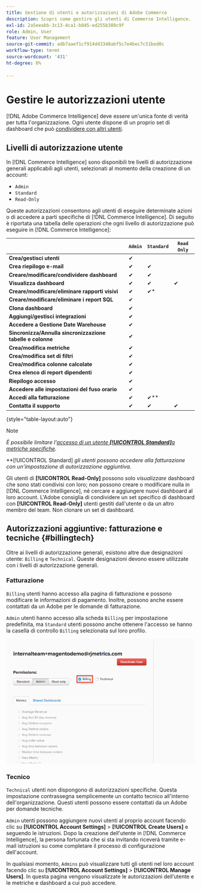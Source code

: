 ```yaml
---
title: Gestione di utenti e autorizzazioni di Adobe Commerce
description: Scopri come gestire gli utenti di Commerce Intelligence.
exl-id: 2a5eeabb-3c13-4ca1-b845-ed255b389c9f
role: Admin, User
feature: User Management
source-git-commit: adb7aaef1cf914d43348abf5c7e4bec7c51bed0c
workflow-type: tm+mt
source-wordcount: '431'
ht-degree: 0%

---
```


# Gestire le autorizzazioni utente

[!DNL Adobe Commerce Intelligence] deve essere un&#39;unica fonte di verità per tutta l&#39;organizzazione. Ogni utente dispone di un proprio set di dashboard che può [condividere con altri utenti](../../data-user/dashboards/share-dashboard-with-users.md).

## Livelli di autorizzazione utente

In [!DNL Commerce Intelligence] sono disponibili tre livelli di autorizzazione generali applicabili agli utenti, selezionati al momento della creazione di un account:

* `Admin`
* `Standard`
* `Read-Only`

Queste autorizzazioni consentono agli utenti di eseguire determinate azioni o di accedere a parti specifiche di [!DNL Commerce Intelligence]. Di seguito è riportata una tabella delle operazioni che ogni livello di autorizzazione può eseguire in [!DNL Commerce Intelligence]:

|   | `Admin` | `Standard` | `Read Only` |
| -----|-----|-----|----|
| **Crea/gestisci utenti** | ✔ |   |   |
| **Crea riepilogo e-mail** | ✔ | ✔ |   |
| **Creare/modificare/condividere dashboard** | ✔ | ✔ |   |
| **Visualizza dashboard** | ✔ | ✔ | ✔ |
| **Creare/modificare/eliminare rapporti visivi** | ✔ | ✔* |   |
| **Creare/modificare/eliminare i report SQL** | ✔ |  |   |
| **Clona dashboard** | ✔ |   |   |
| **Aggiungi/gestisci integrazioni** | ✔ |   |   |
| **Accedere a Gestione Date Warehouse** | ✔ |   |   |
| **Sincronizza/Annulla sincronizzazione tabelle e colonne** | ✔ |   |   |
| **Crea/modifica metriche** | ✔ |   |   |
| **Crea/modifica set di filtri** | ✔ |   |   |
| **Crea/modifica colonne calcolate** | ✔ |   |   |
| **Crea elenco di report dipendenti** | ✔ |   |   |
| **Riepilogo accesso** | ✔ |   |   |
| **Accedere alle impostazioni del fuso orario** | ✔ |   |   |
| **Accedi alla fatturazione** | ✔ | ✔** |   |
| **Contatta il supporto** | ✔ | ✔ | ✔ |

{style="table-layout:auto"}

>[!NOTE]
>
>_È possibile limitare l&#39;[accesso di un utente **[!UICONTROL Standard]**&#x200B;a metriche specifiche](../../administrator/user-management/restrict-metric-access.md)._
>
>**[!UICONTROL Standard] _gli utenti possono accedere alla fatturazione con un&#39;impostazione di autorizzazione aggiuntiva._
>
>Gli utenti di **[!UICONTROL Read-Only]** possono solo _visualizzare_ dashboard che sono stati condivisi con loro; non possono creare o modificare nulla in [!DNL Commerce Intelligence], né cercare e aggiungere nuovi dashboard al loro account. L&#39;Adobe consiglia di condividere un set specifico di dashboard con **[!UICONTROL Read-Only]** utenti gestiti dall&#39;utente o da un altro membro del team. Non clonare un set di dashboard.

## Autorizzazioni aggiuntive: fatturazione e tecniche {#billingtech}

Oltre ai livelli di autorizzazione generali, esistono altre due designazioni utente: `Billing` e `Technical`. Queste designazioni devono essere utilizzate con i livelli di autorizzazione generali.

### Fatturazione

`Billing` utenti hanno accesso alla pagina di fatturazione e possono modificare le informazioni di pagamento. Inoltre, possono anche essere contattati da un Adobe per le domande di fatturazione.

`Admin` utenti hanno accesso alla scheda `Billing` per impostazione predefinita, ma `Standard` utenti possono anche ottenere l&#39;accesso se hanno la casella di controllo `Billing` selezionata sul loro profilo.

![fatturazione](../../assets/billing.png)<!--{: width="550" height="363"}-->

### Tecnico

`Technical` utenti non dispongono di autorizzazioni specifiche. Questa impostazione contrassegna semplicemente un contatto tecnico all&#39;interno dell&#39;organizzazione. Questi utenti possono essere contattati da un Adobe per domande tecniche.

`Admin` utenti possono aggiungere nuovi utenti al proprio account facendo clic su **[!UICONTROL Account Settings]** > **[!UICONTROL Create Users]** e seguendo le istruzioni. Dopo la creazione dell&#39;utente in [!DNL Commerce Intelligence], la persona fortunata che si sta invitando riceverà tramite e-mail istruzioni su come completare il processo di configurazione dell&#39;account.

In qualsiasi momento, `Admins` può visualizzare tutti gli utenti nel loro account facendo clic su **[!UICONTROL Account Settings]** > **[!UICONTROL Manage Users]**. In questa pagina vengono visualizzate le autorizzazioni dell’utente e le metriche e dashboard a cui può accedere.
